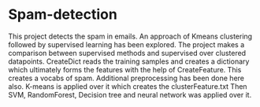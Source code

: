 # Spam-detection
This project detects the spam in emails. An approach of Kmeans clustering followed by supervised learning has been explored. 
The project makes a comparison between supervised methods and supervised over clustered datapoints.
CreateDict reads the training samples and creates a dictionary which ultimately forms the features with the help of CreateFeature. This creates
a vocabs of spam. Additional preprocessing has been done here also. K-means is applied over it which creates the clusterFeature.txt
Then SVM, RandomForest, Decision tree and neural network was applied over it.
